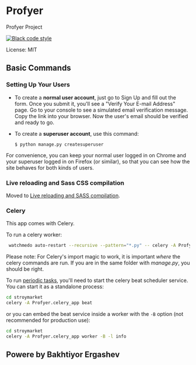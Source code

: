 # Profyer

Profyer Project

[![Black code style](https://img.shields.io/badge/code%20style-black-000000.svg)](https://github.com/ambv/black)

License: MIT

## Basic Commands

### Setting Up Your Users

-   To create a **normal user account**, just go to Sign Up and fill out the form. Once you submit it, you'll see a "Verify Your E-mail Address" page. Go to your console to see a simulated email verification message. Copy the link into your browser. Now the user's email should be verified and ready to go.

-   To create a **superuser account**, use this command:

        $ python manage.py createsuperuser

For convenience, you can keep your normal user logged in on Chrome and your superuser logged in on Firefox (or similar), so that you can see how the site behaves for both kinds of users.

### Live reloading and Sass CSS compilation

Moved to [Live reloading and SASS compilation](https://cookiecutter-django.readthedocs.io/en/latest/developing-locally.html#sass-compilation-live-reloading).

### Celery

This app comes with Celery.

To run a celery worker:

``` bash
 watchmedo auto-restart --recursive --pattern="*.py" -- celery -A Profyer worker --loglevel=info
```

Please note: For Celery's import magic to work, it is important *where* the celery commands are run. If you are in the same folder with *manage.py*, you should be right.

To run [periodic tasks](https://docs.celeryq.dev/en/stable/userguide/periodic-tasks.html), you'll need to start the celery beat scheduler service. You can start it as a standalone process:

``` bash
cd stroymarket
celery -A Profyer.celery_app beat
```

or you can embed the beat service inside a worker with the `-B` option (not recommended for production use):

``` bash
cd stroymarket
celery -A Profyer.celery_app worker -B -l info
```

## Powere by Bakhtiyor Ergashev